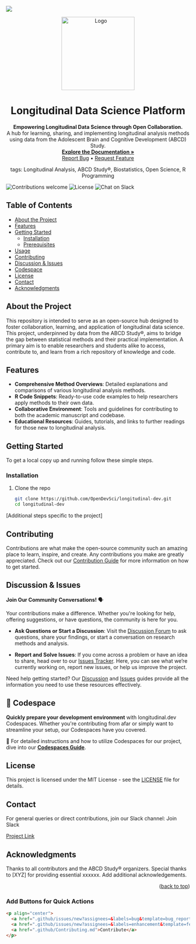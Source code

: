 




<a name="readme-top"></a>

[![](https://github.com/codespaces/badge.svg)](https://codespaces.new/opendevsci/longitudinal-dev?quickstart=1)

<p align="center">
  <a href="https://github.com/OpenDevSci/longitudinal-dev">
    <img src="/logo.svg" alt="Logo" width="200" height="200"/>
  </a>
</p>

<h1 align="center">Longitudinal Data Science Platform</h1>

<p align="center">
  <strong>Empowering Longitudinal Data Science through Open Collaboration.</strong>
  <br />
  A hub for learning, sharing, and implementing longitudinal analysis methods using data from the Adolescent Brain and Cognitive Development (ABCD) Study.
  <br />
  <a href="https://github.com/OpenDevSci/longitudinal-dev"><strong>Explore the Documentation »</strong></a>
  <br />
  <a href=".github/issues">Report Bug</a> •
  <a href=".github/issues">Request Feature</a>
</p>

<p align="center">
tags: Longitudinal Analysis, ABCD Study®, Biostatistics, Open Science, R Programming
</p>

![Contributions welcome](https://img.shields.io/badge/contributions-welcome-brightgreen.svg)
![License](https://img.shields.io/badge/license-MIT-blue.svg)
![Chat on Slack](https://img.shields.io/badge/chat-on%20slack-yellow.svg)

## Table of Contents
- [About the Project](#about-the-project)
- [Features](#features)
- [Getting Started](#getting-started)
  - [Installation](#installation)
  - [Prerequisites](#prerequisites)
- [Usage](#usage)
- [Contributing](#contributing)
- [Discussion & Issues](#discussion--issues)
- [Codespace](#codespace)
- [License](#license)
- [Contact](#contact)
- [Acknowledgments](#acknowledgments)

## About the Project

This repository is intended to serve as an open-source hub designed to foster collaboration, learning, and application of longitudinal data science. This project, underpinned by data from the ABCD Study®, aims to bridge the gap between statistical methods and their practical implementation. A primary aim is to enable researchers and students alike to access, contribute to, and learn from a rich repository of knowledge and code.

## Features

- **Comprehensive Method Overviews**: Detailed explanations and comparisons of various longitudinal analysis methods.
- **R Code Snippets**: Ready-to-use code examples to help researchers apply methods to their own data.
- **Collaborative Environment**: Tools and guidelines for contributing to both the academic manuscript and codebase.
- **Educational Resources**: Guides, tutorials, and links to further readings for those new to longitudinal analysis.

## Getting Started

To get a local copy up and running follow these simple steps.

### Installation

1. Clone the repo
   ```sh
   git clone https://github.com/OpenDevSci/longitudinal-dev.git
   cd longitudinal-dev
   ```

[Additional steps specific to the project]

## Contributing
Contributions are what make the open-source community such an amazing place to learn, inspire, and create. Any contributions you make are greatly appreciated. Check out our [Contribution Guide](.github/Contributing.md) for more information on how to get started.

## Discussion & Issues

**Join Our Community Conversations!** 🗣️

Your contributions make a difference. Whether you're looking for help, offering suggestions, or have questions, the community is here for you.

- **Ask Questions or Start a Discussion**: Visit the [Discussion Forum](.github/discussions) to ask questions, share your findings, or start a conversation on research methods and analysis.

- **Report and Solve Issues**: If you come across a problem or have an idea to share, head over to our [Issues Tracker](.github/issues). Here, you can see what we’re currently working on, report new issues, or help us improve the project.

Need help getting started? Our [Discussion](.github/Discussion.md) and [Issues](.github/Issues.md) guides provide all the information you need to use these resources effectively.

## 🚀 Codespace

**Quickly prepare your development environment** with longitudinal.dev Codespaces. Whether you're contributing from afar or simply want to streamline your setup, our Codespaces have you covered. 

📘 For detailed instructions and how to utilize Codespaces for our project, dive into our [**Codespaces Guide**](.github/Codespaces.md).

## License
This project is licensed under the MIT License - see the [LICENSE](.github/LICENSE) file for details.

## Contact
For general queries or direct contributions, join our Slack channel: Join Slack

[Project Link](https://github.com/OpenDevSci/longitudinal-dev)

## Acknowledgments
Thanks to all contributors and the ABCD Study® organizers.
Special thanks to [XYZ] for providing essential xxxxxx.
Add additional acknowledgements.
<p align="right">(<a href="#readme-top">back to top</a>)</p>


### Add Buttons for Quick Actions

```markdown
<p align="center">
  <a href=".github/issues/new?assignees=&labels=bug&template=bug_report.md">Report Bug</a> •
  <a href=".github/issues/new?assignees=&labels=enhancement&template=feature_request.md">Request Feature</a> •
  <a href=".github/Contributing.md">Contribute</a>
</p>



